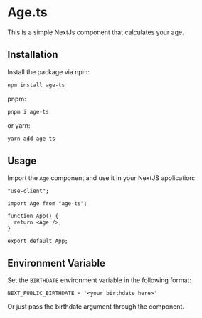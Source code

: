 # Age.ts

This is a simple NextJs component that calculates your age.

## Installation

Install the package via npm:

```bash
npm install age-ts
```

pnpm:

```bash
pnpm i age-ts
```

or yarn:

```bash
yarn add age-ts
```

## Usage

Import the `Age` component and use it in your NextJS application:

```tsx
"use-client";

import Age from "age-ts";

function App() {
  return <Age />;
}

export default App;
```

## Environment Variable

Set the `BIRTHDATE` environment variable in the following format:

```text
NEXT_PUBLIC_BIRTHDATE = '<your birthdate here>'
```

Or just pass the birthdate argument through the component.
